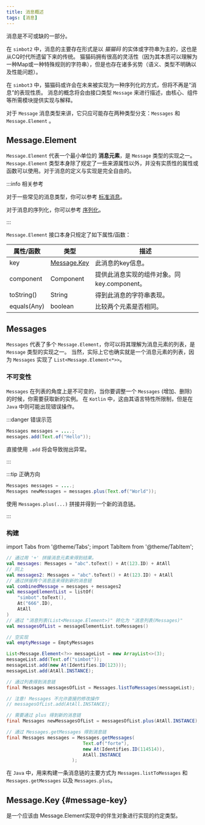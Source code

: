 ```yaml
---
title: 消息概述
tags: [消息]
---
```


消息是不可或缺的一部分。

在 `simbot2` 中，消息的主要存在形式是以 _猫猫码_ 的实体或字符串为主的，这也是从CQ时代所遗留下来的传统。
猫猫码拥有很高的灵活性（因为其本质可以理解为一种Map或一种特殊规则的字符串），但是也存在诸多劣势（语义、类型不明确以及性能问题）。

在 `simbot3` 中，猫猫码或许会在未来被实现为一种序列化的方式，但将不再是“消息”的表现性质。
消息的概念将会由接口类型 `Message` 来进行描述，由核心、组件等所需模块提供实现与解释。



对于 `Message` 消息类型来讲，它只应可能存在两种类型分支：`Messages` 和 `Message.Element` 。


## Message.Element
`Message.Element` 代表一个最小单位的 **消息元素**，是 `Message` 类型的实现之一。
`Message.Element` 类型本身除了规定了一些来源属性以外，并没有实质性的属性或函数可以使用。对于消息的定义与实现是完全自由的。


:::info 相关参考

对于一些常见的消息类型，你可以参考 [标准消息](standard-message.md)。

对于消息的序列化，你可以参考 [序列化](message-serialization.md)。

:::

`Message.Element` 接口本身只规定了如下属性/函数：
		
		
		
		

| 属性/函数       | 类型                          | 描述                            |
|-------------|-----------------------------|-------------------------------|
| key         | [Message.Key](#message-key) | 此消息的key信息。                    |
| component   | Component                   | 提供此消息实现的组件对象。同 key.component。 |
| toString()  | String                      | 得到此消息的字符串表现。                  |
| equals(Any) | boolean                     | 比较两个元素是否相同。                   |


## Messages
`Messages` 代表了多个 `Message.Element`，你可以将其理解为消息元素的列表，是 `Message` 类型的实现之一。
当然，实际上它也确实就是一个消息元素的列表，因为 `Messages` 实现了 `List<Message.Element<*>>`。

### 不可变性
`Messages` 在列表的角度上是不可变的，当你要调整一个 `Messages` (增加、删除) 的时候，你需要获取新的实例。
在 `Kotlin` 中，这由其语言特性所限制，但是在 `Java` 中则可能出现错误操作。

:::danger 错误示范

```java
Messages messages = ....;
messages.add(Text.of("Hello"));
```
直接使用 `.add` 将会导致抛出异常。 

:::


:::tip 正确方向

```java
Messages messages = ....;
Messages newMessages = messages.plus(Text.of("World"));
```
使用 `Messages.plus(...)` 拼接并得到一个新的消息链。

:::

### 构建

import Tabs from '@theme/Tabs'; 
import TabItem from '@theme/TabItem';

<Tabs groupId="code">
<TabItem value="Kotlin" label="Kotlin" default>

```kotlin
// 通过用 '+' 拼接消息元素来得到结果。
val messages: Messages = "abc".toText() + At(123.ID) + AtAll
// 同上
val messages2: Messages = "abc".toText() + At(123.ID) + AtAll
// 通过拼接两个消息连来得到新的消息链
val combinedMessage = messages + messages2
val messageElementList = listOf(
    "simbot".toText(),
    At("666".ID),
    AtAll
)
// 通过 "消息列表(List<Message.Element>)" 转化为 "消息列表(Messages)"
val messagesOfList = messageElementList.toMessages()

// 空实现
val emptyMessage = EmptyMessages
```

</TabItem>
<TabItem value="Java" label="Java">

```java
List<Message.Element<?>> messageList = new ArrayList<>(3);
messageList.add(Text.of("simbot"));
messageList.add(new At(Identifies.ID(123)));
messageList.add(AtAll.INSTANCE);

// 通过列表得到消息链
final Messages messagesOfList = Messages.listToMessages(messageList);

// 注意! Messages 不允许直接的修改操作
// messagesOfList.add(AtAll.INSTANCE);

// 需要通过 plus 得到新的消息链
final Messages newMessagesOfList = messagesOfList.plus(AtAll.INSTANCE);

// 通过 Messages.getMessages 得到消息链
final Messages messages = Messages.getMessages(
                            Text.of("forte"), 
                            new At(Identifies.ID(114514)), 
                            AtAll.INSTANCE
                        );
```

</TabItem>
</Tabs>


在 `Java` 中，用来构建一条消息链的主要方式为 `Messages.listToMessages` 和 `Messages.getMessages` 以及 `Messages.plus`。



## Message.Key {#message-key}

是一个应该由 Message.Element实现中的伴生对象进行实现的约定类型。

